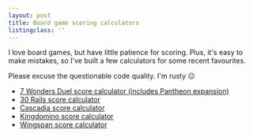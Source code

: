 ```yaml
---
layout: post
title: Board game scoring calculators
listingclass: ''
---
```


I love board games, but have little patience for scoring. Plus, it's easy to make mistakes, so I've built a few calculators for some recent favourites.

Please excuse the questionable code quality. I'm rusty 😐

- [7 Wonders Duel score calculator (includes Pantheon expansion)](//ronansprake.co.uk/7-wonders-duel-score-calculator)
- [30 Rails score calculator](//ronansprake.co.uk/30-rails-score-calculator)
- [Cascadia score calculator](//ronansprake.co.uk/cascadia-score-calculator)
- [Kingdomino score calculator](//ronansprake.co.uk/kingdomino-score-calculator)
- [Wingspan score calculator](//ronansprake.co.uk/wingspan-score-calculator)

